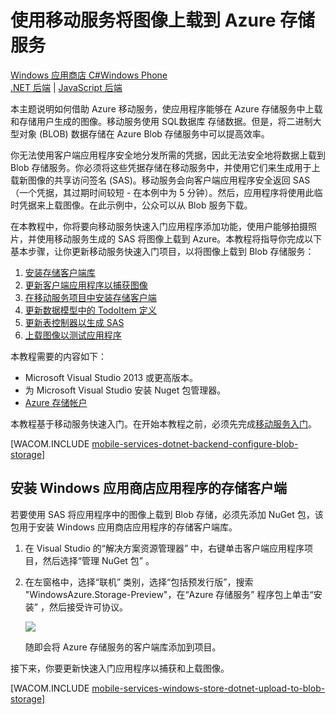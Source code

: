 <properties pageTitle="Use Mobile Services to upload images to blob storage (Windows Store) | Mobile Services" metaKeywords="" description="Learn how to use Mobile Services to upload images to Azure Blob Storage." metaCanonical="" disqusComments="0" umbracoNaviHide="1" documentationCenter="Mobile" title="Upload images to Azure Storage by using Mobile Services" authors="glenga" writer="glenga" services="mobile-services" />
<tags ms.service="mobile-services"
    ms.date="02/26/2015"
    wacn.date="04/11/2015"
    />

# 使用移动服务将图像上载到 Azure 存储服务
<div class="dev-center-tutorial-selector sublanding"><a href="/zh-cn/documentation/articles/mobile-services-dotnet-backend-windows-store-dotnet-upload-data-blob-storage" title="Windows Store C#" class="current">Windows 应用商店 C#</a><a href="/zh-cn/documentation/articles/mobile-services-dotnet-backend-windows-phone-upload-data-blob-storage" title="Windows Phone">Windows Phone</a></div>
<div class="dev-center-tutorial-subselector"><a href="/zh-cn/documentation/articles/mobile-services-dotnet-backend-windows-store-dotnet-upload-data-blob-storage" title=".NET backend" class="current">.NET 后端</a> | <a href="/zh-cn/documentation/articles/mobile-services-windows-store-dotnet-upload-data-blob-storage"  title="JavaScript backend">JavaScript 后端</a></div>

本主题说明如何借助 Azure 移动服务，使应用程序能够在 Azure 存储服务中上载和存储用户生成的图像。移动服务使用 SQL数据库 存储数据。但是，将二进制大型对象 (BLOB) 数据存储在 Azure Blob 存储服务中可以提高效率。

你无法使用客户端应用程序安全地分发所需的凭据，因此无法安全地将数据上载到 Blob 存储服务。你必须将这些凭据存储在移动服务中，并使用它们来生成用于上载新图像的共享访问签名 (SAS)。移动服务会向客户端应用程序安全返回 SAS（一个凭据，其过期时间较短 - 在本例中为 5 分钟）。然后，应用程序将使用此临时凭据来上载图像。在此示例中，公众可以从 Blob 服务下载。

在本教程中，你将要向移动服务快速入门应用程序添加功能，使用户能够拍摄照片，并使用移动服务生成的 SAS 将图像上载到 Azure。本教程将指导你完成以下基本步骤，让你更新移动服务快速入门项目，以将图像上载到 Blob 存储服务：

1.  [安装存储客户端库][]
2.  [更新客户端应用程序以捕获图像][]
3.  [在移动服务项目中安装存储客户端][]
4.  [更新数据模型中的 TodoItem 定义][]
5.  [更新表控制器以生成 SAS][]
6.  [上载图像以测试应用程序][]

本教程需要的内容如下：

-   Microsoft Visual Studio 2013 或更高版本。
-   为 Microsoft Visual Studio 安装 Nuget 包管理器。
-   [Azure 存储帐户][]

本教程基于移动服务快速入门。在开始本教程之前，必须先完成[移动服务入门][]。

[WACOM.INCLUDE [mobile-services-dotnet-backend-configure-blob-storage](../includes/mobile-services-configure-blob-storage.md)]

<a name="install-storage-client"></a>
## 安装 Windows 应用商店应用程序的存储客户端

若要使用 SAS 将应用程序中的图像上载到 Blob 存储，必须先添加 NuGet 包，该包用于安装 Windows 应用商店应用程序的存储客户端库。

1.  在 Visual Studio 的“解决方案资源管理器” 中，右键单击客户端应用程序项目，然后选择“管理 NuGet 包” 。

2.  在左窗格中，选择“联机” 类别，选择“包括预发行版”，搜索 "WindowsAzure.Storage-Preview"，在“Azure 存储服务” 程序包上单击“安装” ，然后接受许可协议。

    ![][2]

    随即会将 Azure 存储服务的客户端库添加到项目。

接下来，你要更新快速入门应用程序以捕获和上载图像。

[WACOM.INCLUDE [mobile-services-windows-store-dotnet-upload-to-blob-storage](../includes/mobile-services-windows-store-dotnet-upload-to-blob-storage.md)]

  [Windows 应用商店 C\#]: /zh-cn/documentation/articles/mobile-services-dotnet-backend-windows-store-dotnet-upload-data-blob-storage "Windows 应用商店 C#"
  [Windows Phone]: /zh-cn/documentation/articles/mobile-services-dotnet-backend-windows-phone-upload-data-blob-storage "Windows Phone"
  [.NET 后端]: /zh-cn/documentation/articles/mobile-services-dotnet-backend-windows-store-dotnet-upload-data-blob-storage ".NET 后端"
  [JavaScript 后端]: /zh-cn/documentation/articles/mobile-services-windows-store-dotnet-upload-data-blob-storage "JavaScript 后端"
  [安装存储客户端库]: #install-storage-client
  [更新客户端应用程序以捕获图像]: #add-select-images
  [在移动服务项目中安装存储客户端]: #storage-client-server
  [更新数据模型中的 TodoItem 定义]: #update-data-model
  [更新表控制器以生成 SAS]: #update-scripts
  [上载图像以测试应用程序]: #test
  [Azure 存储帐户]: /zh-cn/documentation/articles/storage-create-storage-account/
  [移动服务入门]: /zh-cn/documentation/articles/mobile-services-windows-store-dotnet-get-started
  [mobile-services-dotnet-backend-configure-blob-storage]: ../includes/mobile-services-configure-blob-storage.md
  [2]: ./media/mobile-services-dotnet-backend-windows-store-dotnet-upload-data-blob-storage/mobile-add-storage-nuget-package-dotnet.png
  [mobile-services-windows-store-dotnet-upload-to-blob-storage]: ../includes/mobile-services-windows-store-dotnet-upload-to-blob-storage.md
